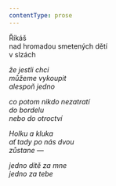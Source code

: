 ```yaml
---
contentType: prose
---
```


<section>

Říkáš  
nad hromadou smetených dětí  
v slzách

_že jestli chci  
můžeme vykoupit  
alespoň jedno_

</section>

<section>

_co potom nikdo nezatratí  
do bordelu  
nebo do otroctví_

</section>

<section>

_Holku a kluka  
ať tady po nás dvou  
zůstane —_

</section>

<section>

_jedno dítě za mne  
jedno za tebe_

</section>
